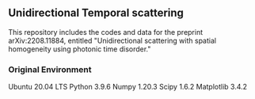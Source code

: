 ## Unidirectional Temporal scattering

This repository includes the codes and data for the preprint arXiv:2208.11884, entitled "Unidirectional scattering with spatial homogeneity using photonic time disorder."




### Original Environment
Ubuntu 20.04 LTS
Python 3.9.6
Numpy 1.20.3
Scipy 1.6.2
Matplotlib 3.4.2
